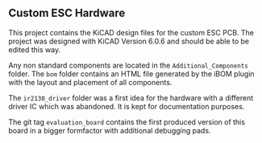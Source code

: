 ## Custom ESC Hardware

This project contains the KiCAD design files for the custom ESC PCB.
The project was designed with KiCAD Version 6.0.6 and should be able to be edited this way.

Any non standard components are located in the `Additional_Components` folder. The `bom` folder contains an HTML file generated by the iBOM plugin with the layout and placement of all components.

The `ir2130_driver` folder was a first idea for the hardware with a different driver IC which was abandoned. It is kept for documentation purposes.

The git tag `evaluation_board` contains the first produced version of this board in a bigger formfactor with additional debugging pads.

